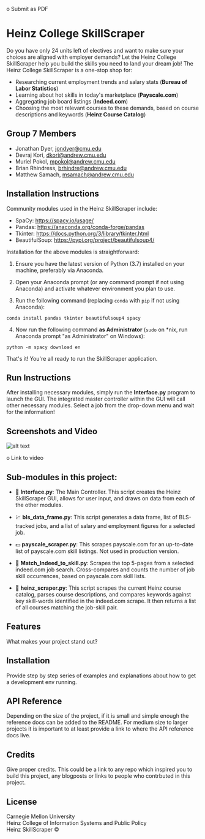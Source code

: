 



o   Submit as PDF


# Heinz College SkillScraper #
Do you have only 24 units left of electives and want to make sure your choices are aligned with employer demands? Let the Heinz College SkillScraper help you build the skills you need to land your dream job! The Heinz College SkillScraper is a one-stop shop for:
- Researching current employment trends and salary stats (**Bureau of Labor Statistics**)
- Learning about hot skills in today's marketplace (**Payscale.com**)
- Aggregating job board listings (**Indeed.com**)
- Choosing the most relevant courses to these demands, based on course descriptions and keywords (**Heinz Course Catalog**)

## Group 7 Members
- Jonathan Dyer, jondyer@cmu.edu
- Devraj Kori, dkori@andrew.cmu.edu
- Muriel Pokol, mpokol@andrew.cmu.edu
- Brian Rhindress, brhindre@andrew.cmu.edu
- Matthew Samach, msamach@andrew.cmu.edu

## Installation Instructions

Community modules used in the Heinz SkillScraper include:
- SpaCy: https://spacy.io/usage/
- Pandas: https://anaconda.org/conda-forge/pandas
- Tkinter: https://docs.python.org/3/library/tkinter.html
- BeautifulSoup: https://pypi.org/project/beautifulsoup4/


Installation for the above modules is straightforward:   
1. Ensure you have the latest version of Python (3.7) installed on your machine, preferably via Anaconda.

2. Open your Anaconda prompt (or any command prompt if not using Anaconda) and activate whatever environment you plan to use.  

3. Run the following command (replacing `conda` with `pip` if not using Anaconda):  

`conda install pandas tkinter beautifulsoup4 spacy`  

4. Now run the following command **as Administrator** (`sudo` on \*nix, run Anaconda prompt "as Administrator" on Windows):  

`python -m spacy download en`

That's it! You're all ready to run the SkillScraper application.


## Run Instructions

After installing necessary modules, simply run the **Interface.py** program to launch the GUI.  The integrated master controller within the GUI will call other necessary modules.  Select a job from the drop-down menu and wait for the information!

## Screenshots and Video
![alt text](https://github.com/dkori/Course-Job-Match/blob/master/Final/output_screenshot.jpg)

o   Link to video

## Sub-modules in this project:

- :iphone: **Interface.py**: The Main Controller. This script creates the Heinz SkillScraper GUI, allows for user input, and draws on data from each of the other modules.

- :chart: **bls_data_frame.py**: This script generates a data frame, list of BLS-tracked jobs, and a list of salary and employment figures for a selected job.

- :dollar: **payscale_scraper.py**: This scrapes payscale.com for an up-to-date list of payscale.com skill listings. Not used in production version.

- :briefcase: **Match_Indeed_to_skill.py**: Scrapes the top 5-pages from a selected indeed.com job search. Cross-compares and counts the number of job skill occurrences, based on payscale.com skill lists.

- :school: **heinz_scraper.py**: This script scrapes the current Heinz course catalog, parses course descriptions, and compares keywords against key skill-words identified in the indeed.com scrape.  It then returns a list of all courses matching the job-skill pair.


## Features
What makes your project stand out?

## Installation
Provide step by step series of examples and explanations about how to get a development env running.

## API Reference
Depending on the size of the project, if it is small and simple enough the reference docs can be added to the README. For medium size to larger projects it is important to at least provide a link to where the API reference docs live.

## Credits
Give proper credits. This could be a link to any repo which inspired you to build this project, any blogposts or links to people who contrbuted in this project.

## License
Carnegie Mellon University  
Heinz College of Information Systems and Public Policy  
Heinz SkillScraper ©

